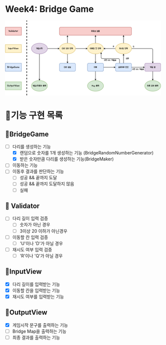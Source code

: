 # Week4: Bridge Game

![](chart.png)

# 🎯기능 구현 목록

## 🥇BridgeGame

- [ ] 다리를 생성하는 기능
  - [x] 랜덤으로 숫자를 1개 생성하는 기능 (BridgeRandomNumberGenerator)
  - [x] 받은 숫자만큼 다리를 생성하는 기능(BridgeMaker)
- [ ] 이동하는 기능
- [ ] 이동후 결과를 판단하는 기능
  - [ ] 성공 && 끝까지 도달
  - [ ] 성공 && 끝까지 도달하지 않음
  - [ ] 실패

## 🥇 Validator

- [ ] 다리 길이 입력 검증
  - [ ] 숫자가 아닌 경우
  - [ ] 3이상 20 이하가 아닌경우
- [ ] 이동할 칸 입력 검증
  - [ ] 'U'이나 'D'가 아닐 경우
- [ ] 재시도 여부 입력 검증
  - [ ] 'R'이나 'Q'가 아닐 경우

## 🥇InputView

- [x] 다리 길이를 입력받는 기능
- [x] 이동할 칸을 입력받는 기능
- [x] 재시도 여부를 입력받는 기능

## 🥇OutputView

- [x] 게임시작 문구를 출력하는 기능
- [ ] Bridge Map을 출력하는 기능
- [ ] 최종 결과를 출력하는 기능
